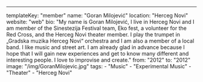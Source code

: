 ---
  templateKey: "member"
  name: "Goran Milojević"
  location: "Herceg Novi"
  website: "web"
  bio: "My name is Goran Milojević, I live in Herceg Novi and I am member of the Sinestezija Festival team, Eko fest, a volunteer for the Red Cross, and the Herceg Novi theater member. I play the trumpet in „Gradska muzika Herceg Novi“ orchestra and I am also a member of a local band. I like music and street art. I am already glad in advance because I hope that I will gain new experiences and get to know many different and interesting people. I love to improvise and create."
  from: "2012"
  to: "2012"
  image: "/img/GoranMilojevic.jpg"
  tags: 
    - "Music"
    - "Experimental Music"
    - "Theater"
    - "Herceg Novi"
